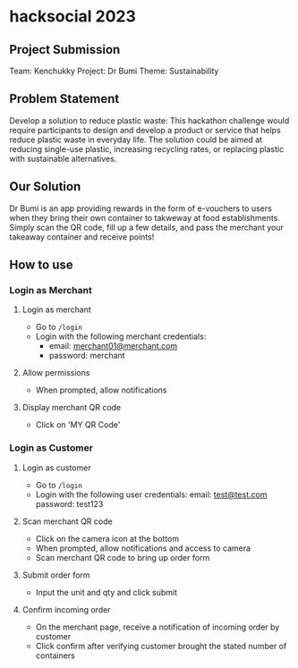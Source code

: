 # hacksocial 2023

## Project Submission

Team: Kenchukky
Project: Dr Bumi
Theme: Sustainability

## Problem Statement

Develop a solution to reduce plastic waste: This hackathon challenge would require participants to design and develop a product or service that helps reduce plastic waste in everyday life. The solution could be aimed at reducing single-use plastic, increasing recycling rates, or replacing plastic with sustainable alternatives.

## Our Solution

Dr Bumi is an app providing rewards in the form of e-vouchers to users when they bring their own container to takweway at food establishments. Simply scan the QR code, fill up a few details, and pass the merchant your takeaway container and receive points!

## How to use

### Login as Merchant

1. Login as merchant

   - Go to `/login`
   - Login with the following merchant credentials:
     - email: merchant01@merchant.com
     - password: merchant

2. Allow permissions

   - When prompted, allow notifications

3. Display merchant QR code

   - Click on 'MY QR Code'

### Login as Customer

1. Login as customer

   - Go to `/login`
   - Login with the following user credentials:
       email: test@test.com
       password: test123

2. Scan merchant QR code

   - Click on the camera icon at the bottom
   - When prompted, allow notifications and access to camera
   - Scan merchant QR code to bring up order form

3. Submit order form

    - Input the unit and qty and click submit

4. Confirm incoming order

    - On the merchant page, receive a notification of incoming order by customer
    - Click confirm after verifying customer brought the stated number of containers
